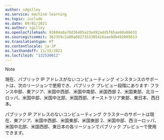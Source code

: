 ```yaml
---
author: sdgilley
ms.service: machine-learning
ms.topic: include
ms.date: 09/01/2021
ms.author: sgilley
ms.openlocfilehash: 93684a8a78d36405a23ed92add5f65ae60a86631
ms.sourcegitcommit: 362359c2a00a6827353395416aae9db492005613
ms.translationtype: HT
ms.contentlocale: ja-JP
ms.lasthandoff: 11/15/2021
ms.locfileid: "132530012"
---
```

> [!NOTE]
> 現在、パブリック IP アドレスがないコンピューティング インスタンスのサポートは、次のリージョンで使用でき、パブリック プレビュー段階にあります: フランス中部、東アジア、米国中西部、米国中南部、米国西部 2、米国東部、北ヨーロッパ、米国中部、米国中北部、米国西部、オーストラリア東部、東日本、西日本。
> 
> パブリック IP アドレスのないコンピューティング クラスターのサポートは現在、東アジア、米国中西部、米国東部、米国東部 2、米国中部、西ヨーロッパ、米国中北部、米国西部、東日本の各リージョンでパブリック プレビューで使用できます。
>
